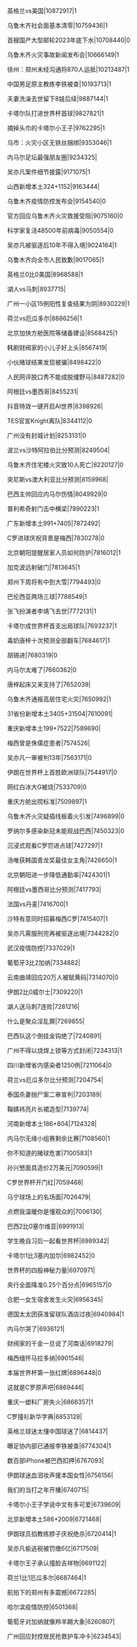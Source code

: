 英格兰vs美国|10872917|1

乌鲁木齐社会面基本清零|10759436|1

首艘国产大型邮轮2023年底下水|10708440|0

乌鲁木齐火灾事故新闻发布会|10666149|1

徐州：郑州未经沟通将870人运抵|10213487|1

中国男足原主教练李铁被查|10193713|1

夫妻洗澡去世留下8娃后续|9887144|1

卡塔尔队打进世界杯首球|9827821|1

摘掉头巾的卡塔尔小王子|9762295|1

乌市：火灾小区无铁丝捆绑|9353046|1

内马尔足坛最强朋友圈|9234325|

吴亦凡案件细节披露|9171075|1

山西新增本土324+1152|9163444|

乌鲁木齐疫情防控发布会|9154540|0

官方回应乌鲁木齐火灾救援受阻|9075160|0

科学家复活48500年前病毒|9050554|0

吴亦凡被驱逐后10年不得入境|9024164|1

乌鲁木齐向全市人民致歉|9017065|1

英格兰0比0美国|8968588|1

湖人vs马刺|8937715|

广州一小区15例阳性复查结果为阴|8930229|1

荷兰vs厄瓜多尔|8886256|1

北京加快方舱医院等储备建设|8568425|1

韩剧财阀家的小儿子好上头|8567419|

小伙赌球结果发现被骗|8498422|0

人民网评脱口秀不能成脱缰野马|8487282|0

阿根廷vs墨西哥|8455231|

抖音特效一键开启AI世界|8398926|

TES官宣Knight离队|8344112|0

广州没有封城计划|8253131|0

波兰vs沙特阿拉伯比分预测|8249504|

乌鲁木齐住宅楼火灾致10人死亡|8220127|0

突尼斯vs澳大利亚比分预测|8159968|

巴西主帅回应内马尔伤情|8049929|0

普利希奇射门击中横梁|7890223|1

广东新增本土991+7405|7872492|

C罗进球庆祝背景是梅西|7830278|0

北京朝阳提醒居家人员如何防护|7816012|1

加克波远射破门|7813645|1

郑州下周将有中到大雪|7794493|0

巴伦西亚两场三球|7788549|1

张飞扮演者李靖飞去世|7772131|1

卡塔尔成世界杯首支出局球队|7693237|1

毒奶唐梓十次预测全部翻车|7684617|1

胡锡进|7680319|0

内马尔太难了|7660362|0

唐梓起床又来支持了|7652039|

乌鲁木齐通报高层住宅火灾|7650992|1

31省份新增本土3405+31504|7610091|

重庆新增本土199+7522|7589690|

梅西曾是侏儒症患者|7574526|

吴亦凡一审被判13年|7563171|0

伊朗在世界杯上首胜欧洲球队|7544917|0

网红白冰大G被烧|7533709|0

重庆方舱出院标准|7509897|1

乌鲁木齐火灾疑插线板着火引发|7496899|0

罗纳尔多感染新冠未能观战巴西|7450323|0

沉浸式观看C罗罚进点球|7427297|1

汤唯获韩国青龙奖最佳女主角|7426650|1

北京朝阳进一步降低通勤率|7424301|1

阿根廷vs墨西哥比分预测|7417793|

法国vs丹麦|7416700|1

沙特有意同时招募梅西C罗|7415407|1

吴亦凡需服刑完再被驱逐出境|7344282|0

武汉疫情防控|7337029|1

葡萄牙3比2加纳|7334882|

云南曲靖回应20万人被赋黄码|7314070|0

伊朗2比0威尔士|7309220|1

湖人送马刺7连败|7281216|

什么是聚众淫乱罪|7269855|

巴西队这个倒挂金钩绝了|7240891|

广州不得以烧焊上锁等方式封闭|7234313|1

四川新增省内感染者1250例|7211064|0

荷兰vs厄瓜多尔比分预测|7204754|

泰国杀妻抛尸案二审宣判|7203189|

鞠婧祎亮片长裙造型|7139774|

河南新增本土186+804|7124328|

内马尔无缘小组赛剩余比赛|7108560|1

你不知道的赌球危害|7100583|1

孙兴慜面具造价2万美元|7090599|1

C罗世界杯开门红|7059468|

马宁球场上的名场面|7026479|

点燃我温暖你是懂观众的|7006130|

巴西2比0塞尔维亚|6991913|

学生晚自习后一起看世界杯|6989342|

卡塔尔1比3塞内加尔|6982452|0

世界杯的四股神秘力量|6970971|

央行全面降准0.25个百分点|6965157|0

合肥一女生宿舍发生火灾|6956345|

德国太太团获准留球队酒店过夜|6940984|1

内马尔哭了|6936121|

财阀家的千金一旦说了河南话|6918279|

梅西缅怀马拉多纳|6901546|

本届世界杯第一张红牌|6896448|0

这就是C罗原声吧|6869446|

重庆一塑料厂房失火|6866357|1

C罗撞衫新华字典|6853128|

英格兰球迷太懂中国球迷了|6814437|

曝足协内部已通报李铁被查|6774304|1

数百部iPhone被巴西扣押|6767093|

伊朗球迷血泪妆声援本国女性|6756156|

我们的当打之年开播|6740715|

卡塔尔小王子学说中文有多可爱|6739609|

北京新增本土586+2009|6721468|

伊朗球员掐教练脖子庆祝绝杀|6720414|1

吴亦凡偷逃税被罚缴6亿|6717509|

卡塔尔王子承认撞脸吉祥物|6691122|

荷兰1比1厄瓜多尔|6687464|1

航拍下的郑州有多震撼|6672285|

哈尔滨疫情防控|6501368|

葡萄牙对加纳就像羚羊踢大象|6260807|

广州回应封控居民抢救护车冲卡|6234543|

